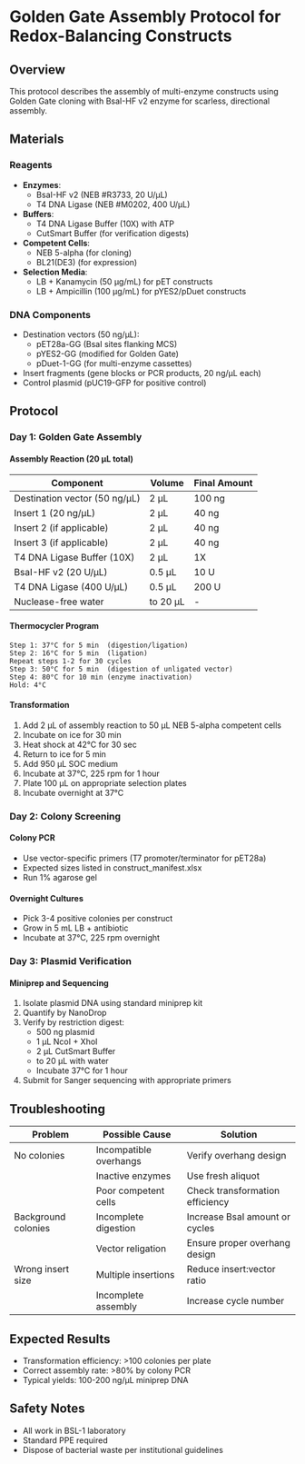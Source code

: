 # Golden Gate Assembly Protocol for Redox-Balancing Constructs

## Overview
This protocol describes the assembly of multi-enzyme constructs using Golden Gate cloning with BsaI-HF v2 enzyme for scarless, directional assembly.

## Materials

### Reagents
- **Enzymes**:
  - BsaI-HF v2 (NEB #R3733, 20 U/μL)
  - T4 DNA Ligase (NEB #M0202, 400 U/μL)
- **Buffers**:
  - T4 DNA Ligase Buffer (10X) with ATP
  - CutSmart Buffer (for verification digests)
- **Competent Cells**:
  - NEB 5-alpha (for cloning)
  - BL21(DE3) (for expression)
- **Selection Media**:
  - LB + Kanamycin (50 μg/mL) for pET constructs
  - LB + Ampicillin (100 μg/mL) for pYES2/pDuet constructs

### DNA Components
- Destination vectors (50 ng/μL):
  - pET28a-GG (BsaI sites flanking MCS)
  - pYES2-GG (modified for Golden Gate)
  - pDuet-1-GG (for multi-enzyme cassettes)
- Insert fragments (gene blocks or PCR products, 20 ng/μL each)
- Control plasmid (pUC19-GFP for positive control)

## Protocol

### Day 1: Golden Gate Assembly

#### Assembly Reaction (20 μL total)
| Component | Volume | Final Amount |
|-----------|--------|--------------|
| Destination vector (50 ng/μL) | 2 μL | 100 ng |
| Insert 1 (20 ng/μL) | 2 μL | 40 ng |
| Insert 2 (if applicable) | 2 μL | 40 ng |
| Insert 3 (if applicable) | 2 μL | 40 ng |
| T4 DNA Ligase Buffer (10X) | 2 μL | 1X |
| BsaI-HF v2 (20 U/μL) | 0.5 μL | 10 U |
| T4 DNA Ligase (400 U/μL) | 0.5 μL | 200 U |
| Nuclease-free water | to 20 μL | - |

#### Thermocycler Program
```
Step 1: 37°C for 5 min  (digestion/ligation)
Step 2: 16°C for 5 min  (ligation)
Repeat steps 1-2 for 30 cycles
Step 3: 50°C for 5 min  (digestion of unligated vector)
Step 4: 80°C for 10 min (enzyme inactivation)
Hold: 4°C
```

#### Transformation
1. Add 2 μL of assembly reaction to 50 μL NEB 5-alpha competent cells
2. Incubate on ice for 30 min
3. Heat shock at 42°C for 30 sec
4. Return to ice for 5 min
5. Add 950 μL SOC medium
6. Incubate at 37°C, 225 rpm for 1 hour
7. Plate 100 μL on appropriate selection plates
8. Incubate overnight at 37°C

### Day 2: Colony Screening

#### Colony PCR
- Use vector-specific primers (T7 promoter/terminator for pET28a)
- Expected sizes listed in construct_manifest.xlsx
- Run 1% agarose gel

#### Overnight Cultures
- Pick 3-4 positive colonies per construct
- Grow in 5 mL LB + antibiotic
- Incubate at 37°C, 225 rpm overnight

### Day 3: Plasmid Verification

#### Miniprep and Sequencing
1. Isolate plasmid DNA using standard miniprep kit
2. Quantify by NanoDrop
3. Verify by restriction digest:
   - 500 ng plasmid
   - 1 μL NcoI + XhoI
   - 2 μL CutSmart Buffer
   - to 20 μL with water
   - Incubate 37°C for 1 hour
4. Submit for Sanger sequencing with appropriate primers

## Troubleshooting

| Problem | Possible Cause | Solution |
|---------|---------------|----------|
| No colonies | Incompatible overhangs | Verify overhang design |
| | Inactive enzymes | Use fresh aliquot |
| | Poor competent cells | Check transformation efficiency |
| Background colonies | Incomplete digestion | Increase BsaI amount or cycles |
| | Vector religation | Ensure proper overhang design |
| Wrong insert size | Multiple insertions | Reduce insert:vector ratio |
| | Incomplete assembly | Increase cycle number |

## Expected Results
- Transformation efficiency: >100 colonies per plate
- Correct assembly rate: >80% by colony PCR
- Typical yields: 100-200 ng/μL miniprep DNA

## Safety Notes
- All work in BSL-1 laboratory
- Standard PPE required
- Dispose of bacterial waste per institutional guidelines